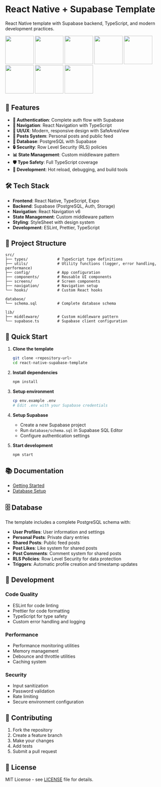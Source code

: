 # React Native + Supabase Template

 React Native template with Supabase backend, TypeScript, and modern development practices.
 
<img src="https://github.com/user-attachments/assets/d1747c5e-da1b-4118-9ae4-1e0b952e0d6a" width="90" />
<img src="https://github.com/user-attachments/assets/6ed5b4f9-7abb-4d16-89b6-b9ffe120706b" width="90" />
<img src="https://github.com/user-attachments/assets/b0549796-54cc-41f2-916c-28ee288f0616" width="90" />
<img src="https://github.com/user-attachments/assets/22215693-69e9-4bc5-bbc1-c77e43a0a43f" width="90" />
<img src="https://github.com/user-attachments/assets/eff43354-fe5b-4c4a-bbf6-0bc2cb3968d7" width="90" />
<img src="https://github.com/user-attachments/assets/5b1bc62a-7acd-4149-884b-fd031e94732a" width="90" />
<img src="https://github.com/user-attachments/assets/607c2038-631e-4350-83c8-c7552eecd52f" width="90" />
<img src="https://github.com/user-attachments/assets/b5eca834-e55d-419f-a53d-c90164cb6ed5" width="90" />

## 🚀 Features

- **🔐 Authentication**: Complete auth flow with Supabase
- **📱 Navigation**: React Navigation with TypeScript
- **🎨 UI/UX**: Modern, responsive design with SafeAreaView
- **📝 Posts System**: Personal posts and public feed
- **💾 Database**: PostgreSQL with Supabase
- **🔒 Security**: Row Level Security (RLS) policies
- **📊 State Management**: Custom middleware pattern
- **🛡️ Type Safety**: Full TypeScript coverage
- **🔧 Development**: Hot reload, debugging, and build tools

## 🛠️ Tech Stack

- **Frontend**: React Native, TypeScript, Expo
- **Backend**: Supabase (PostgreSQL, Auth, Storage)
- **Navigation**: React Navigation v6
- **State Management**: Custom middleware pattern
- **Styling**: StyleSheet with design system
- **Development**: ESLint, Prettier, TypeScript

## 📁 Project Structure

```
src/
├── types/             # TypeScript type definitions
├── utils/             # Utility functions (logger, error handling, performance)
├── config/            # App configuration
├── components/        # Reusable UI components
├── screens/           # Screen components
├── navigation/        # Navigation setup
└── hooks/             # Custom React hooks

database/
└── schema.sql         # Complete database schema

lib/
├── middleware/        # Custom middleware pattern
└── supabase.ts        # Supabase client configuration
```

## 🚀 Quick Start

1. **Clone the template**

   ```bash
   git clone <repository-url>
   cd react-native-supabase-template
   ```

2. **Install dependencies**

   ```bash
   npm install
   ```

3. **Setup environment**

   ```bash
   cp env.example .env
   # Edit .env with your Supabase credentials
   ```

4. **Setup Supabase**

   - Create a new Supabase project
   - Run `database/schema.sql` in Supabase SQL Editor
   - Configure authentication settings

5. **Start development**
   ```bash
   npm start
   ```

## 📚 Documentation

- [Getting Started](./docs/development/getting-started.md)
- [Database Setup](./docs/database/setup.md)

## 🗄️ Database

The template includes a complete PostgreSQL schema with:

- **User Profiles**: User information and settings
- **Personal Posts**: Private diary entries
- **Shared Posts**: Public feed posts
- **Post Likes**: Like system for shared posts
- **Post Comments**: Comment system for shared posts
- **RLS Policies**: Row Level Security for data protection
- **Triggers**: Automatic profile creation and timestamp updates

## 🔧 Development

### Code Quality

- ESLint for code linting
- Prettier for code formatting
- TypeScript for type safety
- Custom error handling and logging

### Performance

- Performance monitoring utilities
- Memory management
- Debounce and throttle utilities
- Caching system

### Security

- Input sanitization
- Password validation
- Rate limiting
- Secure environment configuration

## 🤝 Contributing

1. Fork the repository
2. Create a feature branch
3. Make your changes
4. Add tests
5. Submit a pull request

## 📄 License

MIT License - see [LICENSE](LICENSE) file for details.

